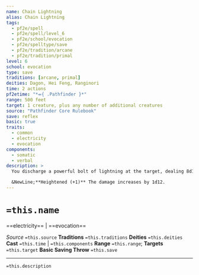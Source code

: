 ```yaml
---
name: Chain Lightning
alias: Chain Lightning
tags:
  - pf2e/spell
  - pf2e/spell/level_6
  - pf2e/school/evocation
  - pf2e/spelltype/save
  - pf2e/tradition/arcane
  - pf2e/tradition/primal
level: 6
school: evocation
type: save
traditions: [arcane, primal]
deities: Dagon, Hei Feng, Ranginori
time: 2 actions
pf2etime: "*⬺{ .Pathfinder }*"
range: 500 feet
target: 1 creature, plus any number of additional creatures
source: "Pathfinder Core Rulebook"
save: reflex
basic: true
traits:
  - common
  - electricity
  - evocation
components:
  - somatic
  - verbal
description: >
  You discharge a powerful bolt of lightning at the target, dealing 8d12 electricity damage. The target must attempt a basic Reflex save. The electricity arcs to another creature within 30 feet of the first target, jumps to another creature within 30 feet of that target, and so on. You can end the chain at any point. You can't target the same creature more than once, and you must have line of effect to all targets. Roll the damage only once, and apply it to each target (halving or doubling as appropriate for its saving throw outcome). The chain ends if any one of the targets critically succeeds at its save.

  &NewLine;**Heightened (+1)** The damage increases by 1d12.
---
```

# `=this.name`
==electricity== | ==evocation==

*Source* `=this.source`
**Traditions** `=this.traditions`
**Deities** `=this.deities`
**Cast** `=this.time` | `=this.components`
**Range** `=this.range`; **Targets** `=this.target`
**Basic Saving Throw** `=this.save`

***
`=this.description`